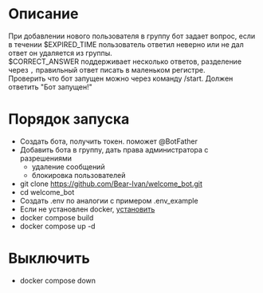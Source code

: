 # Описание
При добавлении нового пользователя в группу бот задает вопрос, если в течении $EXPIRED_TIME пользователь ответил неверно или не дал ответ он удаляется из группы.  
$CORRECT_ANSWER поддерживает несколько ответов, разделение через `,` правильный ответ писать в маленьком регистре.  
Проверить что бот запущен можно через команду /start. Должен ответить "Бот запущен!"

# Порядок запуска
+ Cоздать бота, получить токен. поможет @BotFather
+ Добавить бота в группу, дать права администратора с разрешениями
  + удаление сообщений
  + блокировка пользователей
+ git clone https://github.com/Bear-Ivan/welcome_bot.git
+ cd welcome_bot
+ Создать .env по аналогии с примером .env_example
+ Если не установлен docker, [установить](https://docs.docker.com/compose/install/)
+ docker compose build
+ docker compose up -d

# Выключить
+ docker compose down
